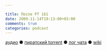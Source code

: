 ```yaml
---

title: После РТ 161
date: 2009-11-14T19:13:00+03:00
comments: true
categories: podcast
---
```

[аудио](http://cdn.radio-t.com/rt161post.mp3) ● [пиратский torrent](http://pirates.radio-t.com/torrents/rt161post.mp3.torrent) ● [лог чата](http://chat.radio-t.com/logs/radio-t-161.html) ● [wiki](http://wiki.radio-t.com/%D0%9F%D0%BE%D1%81%D0%BB%D0%B5_%D0%A0%D0%A2_161)<audio src="http://cdn.radio-t.com/rt161post.mp3" preload="none">
